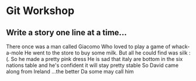 # Git Workshop
## Write a story one line at a time...
There once was a man called Giacomo
Who loved to play a game of whack-a-mole
He went to the store to buy some milk.
But all he could find was silk :(.
So he made a pretty pink dress
He is sad that italy are bottom in the six nations table
and he's confident it will stay pretty stable
So David came along from Ireland
...the better Da some may call him
